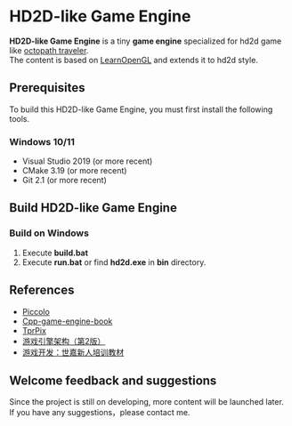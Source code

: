 # HD2D-like Game Engine
**HD2D-like Game Engine** is a tiny **game engine** specialized for hd2d game like [octopath traveler](https://en.wikipedia.org/wiki/Octopath_Traveler). <br /> 
The content is based on [LearnOpenGL](https://learnopengl-cn.github.io/) and extends it to hd2d style.

## Prerequisites
To build this HD2D-like Game Engine, you must first install the following tools.

### Windows 10/11
+ Visual Studio 2019 (or more recent)
+ CMake 3.19 (or more recent)
+ Git 2.1 (or more recent)

## Build HD2D-like Game Engine

### Build on Windows
1. Execute **build.bat**
2. Execute **run.bat** or find **hd2d.exe** in **bin** directory.

## References
+ [Piccolo](https://github.com/BoomingTech/Piccolo)
+ [Cpp-game-engine-book](https://github.com/ThisisGame/cpp-game-engine-book)
+ [TprPix](https://github.com/turesnake/tprPix)
+ [游戏引擎架构（第2版）](http://www.broadview.com.cn/book/2704)
+ [游戏开发：世嘉新人培训教材](http://www.ituring.com.cn/book/1742)

## Welcome feedback and suggestions
Since the project is still on developing, more content will be launched later.
If you have any suggestions，please contact me.
